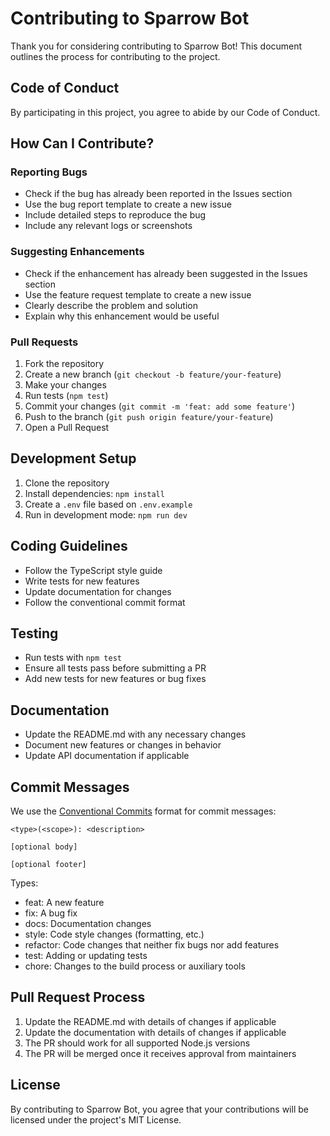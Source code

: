 # Contributing to Sparrow Bot

Thank you for considering contributing to Sparrow Bot! This document outlines the process for contributing to the project.

## Code of Conduct

By participating in this project, you agree to abide by our Code of Conduct.

## How Can I Contribute?

### Reporting Bugs

- Check if the bug has already been reported in the Issues section
- Use the bug report template to create a new issue
- Include detailed steps to reproduce the bug
- Include any relevant logs or screenshots

### Suggesting Enhancements

- Check if the enhancement has already been suggested in the Issues section
- Use the feature request template to create a new issue
- Clearly describe the problem and solution
- Explain why this enhancement would be useful

### Pull Requests

1. Fork the repository
2. Create a new branch (`git checkout -b feature/your-feature`)
3. Make your changes
4. Run tests (`npm test`)
5. Commit your changes (`git commit -m 'feat: add some feature'`)
6. Push to the branch (`git push origin feature/your-feature`)
7. Open a Pull Request

## Development Setup

1. Clone the repository
2. Install dependencies: `npm install`
3. Create a `.env` file based on `.env.example`
4. Run in development mode: `npm run dev`

## Coding Guidelines

- Follow the TypeScript style guide
- Write tests for new features
- Update documentation for changes
- Follow the conventional commit format

## Testing

- Run tests with `npm test`
- Ensure all tests pass before submitting a PR
- Add new tests for new features or bug fixes

## Documentation

- Update the README.md with any necessary changes
- Document new features or changes in behavior
- Update API documentation if applicable

## Commit Messages

We use the [Conventional Commits](https://www.conventionalcommits.org/) format for commit messages:

```
<type>(<scope>): <description>

[optional body]

[optional footer]
```

Types:
- feat: A new feature
- fix: A bug fix
- docs: Documentation changes
- style: Code style changes (formatting, etc.)
- refactor: Code changes that neither fix bugs nor add features
- test: Adding or updating tests
- chore: Changes to the build process or auxiliary tools

## Pull Request Process

1. Update the README.md with details of changes if applicable
2. Update the documentation with details of changes if applicable
3. The PR should work for all supported Node.js versions
4. The PR will be merged once it receives approval from maintainers

## License

By contributing to Sparrow Bot, you agree that your contributions will be licensed under the project's MIT License.
